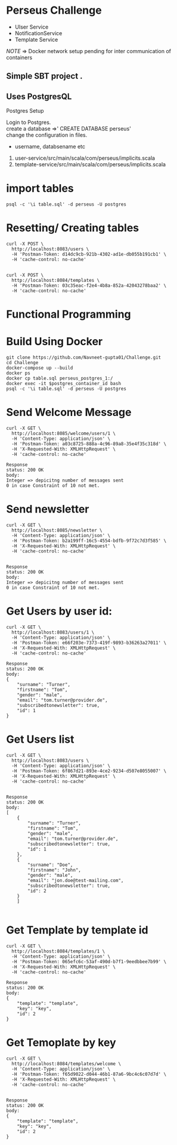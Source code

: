 # Perseus Challenge

* UIser Service
* NotificationService
* Template Service

*NOTE* => Docker network setup pending for inter communication of containers

## Simple SBT project .

## Uses PostgresQL
Postgres Setup 

Login to Postgres.  
create a database =>' CREATE DATABASE perseus'  
change the configuration in files.  
 * username, databsename etc
1.  user-service/src/main/scala/com/perseus/implicits.scala  
2. template-service/src/main/scala/com/perseus/implicits.scala  

# import tables
`psql -c '\i table.sql' -d perseus -U postgres`


# Resetting/ Creating tables
```
curl -X POST \
  http://localhost:8083/users \
  -H 'Postman-Token: d14dc9cb-921b-4302-ad1e-db055b191cb1' \
  -H 'cache-control: no-cache'
  
  
curl -X POST \
  http://localhost:8084/templates \
  -H 'Postman-Token: 03c35eac-f2e4-4b8a-852a-42043278baa2' \
  -H 'cache-control: no-cache'
```  



# Functional Programming

# Build Using Docker
```
git clone https://github.com/Navneet-gupta01/Challenge.git
cd Challenge
docker-compose up --build
docker ps
docker cp table.sql perseus_postgres_1:/
docker exec -it $postgres_container_id bash
psql -c '\i table.sql' -d perseus -U postgres
```

<!--
# Start User Service:   
``` 
cd perseus/user-service
sbt run
```


# Start Template Service:  
```
cd perseus/template-service
sbt run
```

# Start notification Service:  
```
cd perseus/notification-service
sbt run
```
-->

# Send Welcome Message
```
curl -X GET \
  http://localhost:8085/welcome/users/1 \
  -H 'Content-Type: application/json' \
  -H 'Postman-Token: a03c8725-888a-4c96-89a8-35e4f35c318d' \
  -H 'X-Requested-With: XMLHttpRequest' \
  -H 'cache-control: no-cache'

Response
status: 200 OK
body: 
Integer => depicitng number of messages sent
0 in case Constraint of 10 not met.
```

# Send newsletter

```
curl -X GET \
  http://localhost:8085/newsletter \
  -H 'Content-Type: application/json' \
  -H 'Postman-Token: b2a199ff-16c5-4554-bdfb-9f72c7d3f585' \
  -H 'X-Requested-With: XMLHttpRequest' \
  -H 'cache-control: no-cache'


Response
status: 200 OK
body:
Integer => depicitng number of messages sent
0 in case Constraint of 10 not met.
```

# Get Users by user id:
```
curl -X GET \
  http://localhost:8083/users/1 \
  -H 'Content-Type: application/json' \
  -H 'Postman-Token: e66f203e-7373-419f-9893-b36263a27011' \
  -H 'X-Requested-With: XMLHttpRequest' \
  -H 'cache-control: no-cache'

Response
status: 200 OK
body:
{
    "surname": "Turner",
    "firstname": "Tom",
    "gender": "male",
    "email": "tom.turner@provider.de",
    "subscribedtonewsletter": true,
    "id": 1
}
```
# Get Users list

```
curl -X GET \
  http://localhost:8083/users \
  -H 'Content-Type: application/json' \
  -H 'Postman-Token: 6f867d21-893e-4ce2-9234-d507e8055007' \
  -H 'X-Requested-With: XMLHttpRequest' \
  -H 'cache-control: no-cache'


Response 
status: 200 OK
body:
[
    {
        "surname": "Turner",
        "firstname": "Tom",
        "gender": "male",
        "email": "tom.turner@provider.de",
        "subscribedtonewsletter": true,
        "id": 1
    },
    {
        "surname": "Doe",
        "firstname": "John",
        "gender": "male",
        "email": "jon.doe@test-mailing.com",
        "subscribedtonewsletter": true,
        "id": 2
    }
    ]
    
```
# Get Template by template id
```
curl -X GET \
  http://localhost:8084/templates/1 \
  -H 'Content-Type: application/json' \
  -H 'Postman-Token: 065efc6c-53af-490d-b7f1-9eedbbee7b99' \
  -H 'X-Requested-With: XMLHttpRequest' \
  -H 'cache-control: no-cache'

Response 
status: 200 OK
body:
{
    "template": "template",
    "key": "key",
    "id": 2
}
```

# Get  Temoplate by key
```
curl -X GET \
  http://localhost:8084/templates/welcome \
  -H 'Content-Type: application/json' \
  -H 'Postman-Token: f65d9022-d044-46b1-87a6-9bc4c6c07d7d' \
  -H 'X-Requested-With: XMLHttpRequest' \
  -H 'cache-control: no-cache'


Response 
status: 200 OK
body:
{
    "template": "template",
    "key": "key",
    "id": 2
}
```

